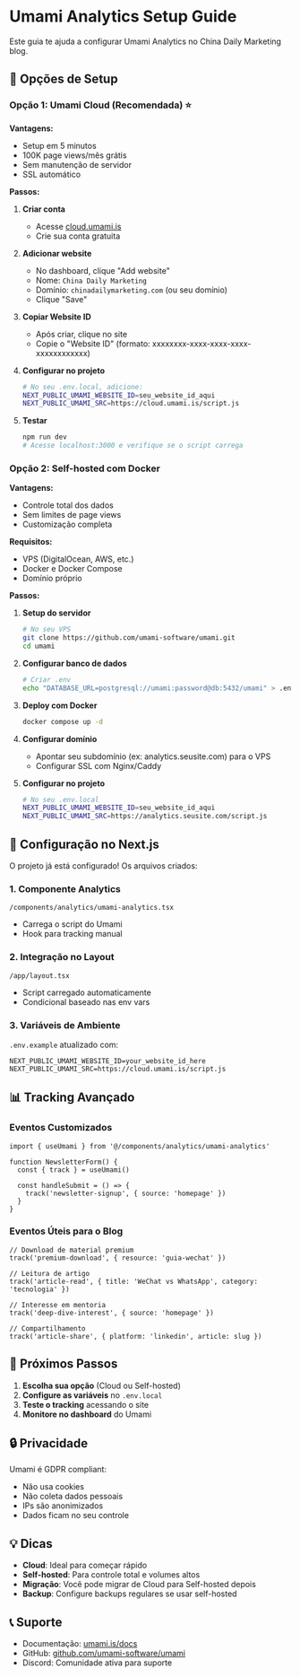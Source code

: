 # Umami Analytics Setup Guide

Este guia te ajuda a configurar Umami Analytics no China Daily Marketing blog.

## 🎯 Opções de Setup

### Opção 1: Umami Cloud (Recomendada) ⭐

**Vantagens:**
- Setup em 5 minutos
- 100K page views/mês grátis
- Sem manutenção de servidor
- SSL automático

**Passos:**

1. **Criar conta**
   - Acesse [cloud.umami.is](https://cloud.umami.is)
   - Crie sua conta gratuita

2. **Adicionar website**
   - No dashboard, clique "Add website"
   - Nome: `China Daily Marketing`
   - Domínio: `chinadailymarketing.com` (ou seu domínio)
   - Clique "Save"

3. **Copiar Website ID**
   - Após criar, clique no site
   - Copie o "Website ID" (formato: xxxxxxxx-xxxx-xxxx-xxxx-xxxxxxxxxxxx)

4. **Configurar no projeto**
   ```bash
   # No seu .env.local, adicione:
   NEXT_PUBLIC_UMAMI_WEBSITE_ID=seu_website_id_aqui
   NEXT_PUBLIC_UMAMI_SRC=https://cloud.umami.is/script.js
   ```

5. **Testar**
   ```bash
   npm run dev
   # Acesse localhost:3000 e verifique se o script carrega
   ```

### Opção 2: Self-hosted com Docker

**Vantagens:**
- Controle total dos dados
- Sem limites de page views
- Customização completa

**Requisitos:**
- VPS (DigitalOcean, AWS, etc.)
- Docker e Docker Compose
- Domínio próprio

**Passos:**

1. **Setup do servidor**
   ```bash
   # No seu VPS
   git clone https://github.com/umami-software/umami.git
   cd umami
   ```

2. **Configurar banco de dados**
   ```bash
   # Criar .env
   echo "DATABASE_URL=postgresql://umami:password@db:5432/umami" > .env
   ```

3. **Deploy com Docker**
   ```bash
   docker compose up -d
   ```

4. **Configurar domínio**
   - Apontar seu subdomínio (ex: analytics.seusite.com) para o VPS
   - Configurar SSL com Nginx/Caddy

5. **Configurar no projeto**
   ```bash
   # No seu .env.local
   NEXT_PUBLIC_UMAMI_WEBSITE_ID=seu_website_id_aqui
   NEXT_PUBLIC_UMAMI_SRC=https://analytics.seusite.com/script.js
   ```

## 🔧 Configuração no Next.js

O projeto já está configurado! Os arquivos criados:

### 1. Componente Analytics
`/components/analytics/umami-analytics.tsx`
- Carrega o script do Umami
- Hook para tracking manual

### 2. Integração no Layout
`/app/layout.tsx`
- Script carregado automaticamente
- Condicional baseado nas env vars

### 3. Variáveis de Ambiente
`.env.example` atualizado com:
```env
NEXT_PUBLIC_UMAMI_WEBSITE_ID=your_website_id_here
NEXT_PUBLIC_UMAMI_SRC=https://cloud.umami.is/script.js
```

## 📊 Tracking Avançado

### Eventos Customizados

```tsx
import { useUmami } from '@/components/analytics/umami-analytics'

function NewsletterForm() {
  const { track } = useUmami()
  
  const handleSubmit = () => {
    track('newsletter-signup', { source: 'homepage' })
  }
}
```

### Eventos Úteis para o Blog

```tsx
// Download de material premium
track('premium-download', { resource: 'guia-wechat' })

// Leitura de artigo
track('article-read', { title: 'WeChat vs WhatsApp', category: 'tecnologia' })

// Interesse em mentoria
track('deep-dive-interest', { source: 'homepage' })

// Compartilhamento
track('article-share', { platform: 'linkedin', article: slug })
```

## 🚀 Próximos Passos

1. **Escolha sua opção** (Cloud ou Self-hosted)
2. **Configure as variáveis** no `.env.local`
3. **Teste o tracking** acessando o site
4. **Monitore no dashboard** do Umami

## 🔒 Privacidade

Umami é GDPR compliant:
- Não usa cookies
- Não coleta dados pessoais
- IPs são anonimizados
- Dados ficam no seu controle

## 💡 Dicas

- **Cloud**: Ideal para começar rápido
- **Self-hosted**: Para controle total e volumes altos
- **Migração**: Você pode migrar de Cloud para Self-hosted depois
- **Backup**: Configure backups regulares se usar self-hosted

## 📞 Suporte

- Documentação: [umami.is/docs](https://umami.is/docs)
- GitHub: [github.com/umami-software/umami](https://github.com/umami-software/umami)
- Discord: Comunidade ativa para suporte
